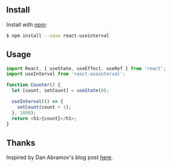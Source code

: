 ## Install

Install with [npm](https://www.npmjs.com/):

```sh
$ npm install --save react-useinterval
```

## Usage

```js
import React, { useState, useEffect, useRef } from 'react';
import useInterval from 'react-useinterval';

function Counter() {
  let [count, setCount] = useState(0);

  useInterval(() => {
    setCount(count + 1);
  }, 1000);
  return <h1>{count}</h1>;
}
```
## Thanks
Inspired by Dan Abramov's blog post [here](https://overreacted.io/making-setinterval-declarative-with-react-hooks/).
